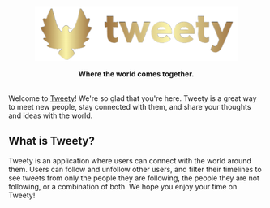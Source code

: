 <div align="center">
  <br>
  <p><img src='/src/assets/images/logo.png'></p>
  <strong>Where the world comes together.</strong>
</div>
<br>

Welcome to [Tweety](https://tweety-pi.vercel.app/)! We're so glad that you're here. Tweety is a great way to meet new people, stay connected with them, and share your thoughts and ideas with the world.

## What is Tweety?

Tweety is an application where users can connect with the world around them. Users can follow and unfollow other users, and filter their timelines to see tweets from only the people they are following, the people they are not following, or a combination of both. We hope you enjoy your time on Tweety!
